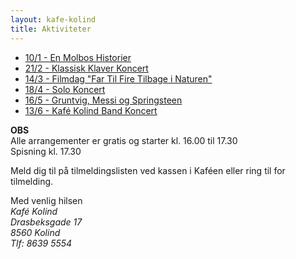 ```yaml
---
layout: kafe-kolind
title: Aktiviteter
---
```


- [10/1 - En Molbos Historier](arr_01-10)
- [21/2 - Klassisk Klaver Koncert](arr_02-21)
- [14/3 - Filmdag "Far Til Fire Tilbage i Naturen"](arr_03-14)
- [18/4 - Solo Koncert](arr_04-18)
- [16/5 - Gruntvig, Messi og Springsteen](arr_05-18)
- [13/6 - Kafé Kolind Band Koncert](arr_06-13)

**OBS**  
Alle arrangementer er gratis og starter kl. 16.00 til 17.30  
Spisning kl. 17.30

Meld dig til på tilmeldingslisten ved kassen i Kaféen eller ring til for tilmelding.

Med venlig hilsen  
*Kafé Kolind*  
*Drasbeksgade 17*  
*8560 Kolind*  
*Tlf: 8639 5554*  
